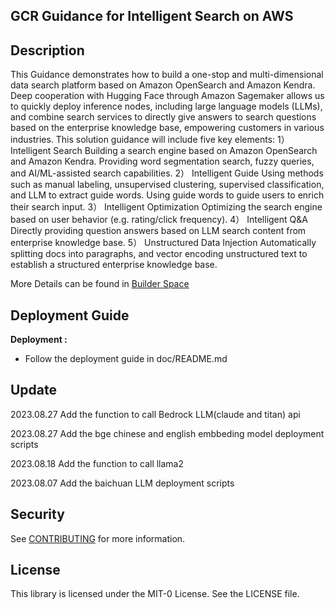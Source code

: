 ## GCR Guidance for Intelligent Search on AWS

## Description

This Guidance demonstrates how to build a one-stop and multi-dimensional data search platform based on Amazon OpenSearch and Amazon Kendra. Deep cooperation with Hugging Face through Amazon Sagemaker allows us to quickly deploy inference nodes, including large language models (LLMs), and combine search services to directly give answers to search questions based on the enterprise knowledge base, empowering customers in various industries. This solution guidance will include five key elements: 1） Intelligent Search Building a search engine based on Amazon OpenSearch and Amazon Kendra. Providing word segmentation search, fuzzy queries, and AI/ML-assisted search capabilities. 2） Intelligent Guide Using methods such as manual labeling, unsupervised clustering, supervised classification, and LLM to extract guide words. Using guide words to guide users to enrich their search input. 3） Intelligent Optimization Optimizing the search engine based on user behavior (e.g. rating/click frequency). 4） Intelligent Q&A Directly providing question answers based on LLM search content from enterprise knowledge base. 5） Unstructured Data Injection Automatically splitting docs into paragraphs, and vector encoding unstructured text to establish a structured enterprise knowledge base.

More Details can be found in [Builder Space](https://builderspace.proto.sa.aws.dev/project/13af5660-1e55-4527-b5c9-9e8ff21a5c32)

## Deployment Guide

**Deployment :** 

* Follow the deployment guide in doc/README.md 



## Update
2023.08.27 Add the function to call Bedrock LLM(claude and titan) api

2023.08.27 Add the bge chinese and english embbeding model deployment scripts

2023.08.18 Add the function to call llama2

2023.08.07 Add the baichuan LLM deployment scripts


## Security

See [CONTRIBUTING](CONTRIBUTING.md#security-issue-notifications) for more information.

## License

This library is licensed under the MIT-0 License. See the LICENSE file.


